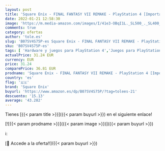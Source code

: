 ```yaml
---
layout: post
title: 'Square Enix - FINAL FANTASY VII REMAKE - PlayStation 4 [Importación inglesa]'
date: 2022-01-21 12:58:30
image: 'https://m.media-amazon.com/images/I/41e3-OBqI1L._SL500_._SL400_.jpg'
comments: true
category: ofertas
author: 'tole.es'
slug: 'B07SV4S75P-es Square Enix - FINAL FANTASY VII REMAKE - PlayStation 4...'
sku: 'B07SV4S75P-es'
tags: [ 'Hardware y juegos para PlayStation 4','Juegos para PlayStation 4','Videojuegos','playstation','square enix', ]
actualPrice: 31.24 EUR
currency: EUR
price: 31.24
comparePrice: 36.81 EUR
prodname: 'Square Enix - FINAL FANTASY VII REMAKE - PlayStation 4 [Importación inglesa]'
country: 'es'
flag: '🇪🇸'
brand: 'Square Enix'
buyurl: 'https://www.amazon.es/dp/B07SV4S75P/?tag=tolees-21'
descuento: '15.13'
average: '43.282'
---
```


Tienes [{{< param title >}}]({{< param buyurl >}}) en el siguiente enlace!

[![{{< param prodname >}}]({{< param image >}})]({{< param buyurl >}})

ℹ️:


[🛒 Accede a la oferta!!]({{< param buyurl >}})
